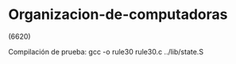 # Organizacion-de-computadoras
(6620)

Compilación de prueba: gcc -o rule30 rule30.c ../lib/state.S
